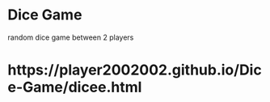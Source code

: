 # Dice Game
 random dice game between 2 players
<h1> https://player2002002.github.io/Dice-Game/dicee.html </h1>
